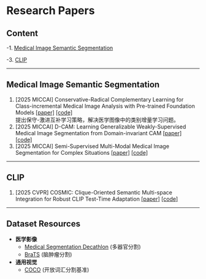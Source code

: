 # Research Papers

## Content
-1. [Medical Image Semantic Segmentation](#medical-image-semantic-segmentation)

-3. [CLIP](#clip)

---

<a id="medical-image-semantic-segmentation"></a>
## Medical Image Semantic Segmentation
1. [2025 MICCAI] Conservative-Radical Complementary Learning for Class-incremental Medical Image Analysis with Pre-trained Foundation Models  [[paper]](待补充) [[code]](待补充)  
   提出保守-激进互补学习策略，解决医学图像中的类别增量学习问题。
2. [2025 MICCAI] D-CAM: Learning Generalizable Weakly-Supervised Medical Image Segmentation from Domain-invariant CAM  [[paper]](待补充) [[code]](待补充)  
3. [2025 MICCAI] Semi-Supervised Multi-Modal Medical Image Segmentation for Complex Situations  [[paper]](待补充) [[code]](待补充)  
   
---

<a id="clip"></a>
## CLIP
1. [2025 CVPR] COSMIC: Clique-Oriented Semantic Multi-space Integration for Robust CLIP Test-Time Adaptation  [[paper]](待补充) [[code]](待补充)  
   
---
## Dataset Resources
- **医学影像**  
  - [Medical Segmentation Decathlon](http://medicaldecathlon.com/) (多器官分割)  
  - [BraTS](https://www.med.upenn.edu/cbica/brats/) (脑肿瘤分割)  
- **通用视觉**  
  - [COCO](https://cocodataset.org) (开放词汇分割基准)
